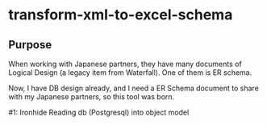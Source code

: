 # transform-xml-to-excel-schema

## Purpose

When working with Japanese partners, they have many documents of Logical Design (a legacy item from Waterfall). One of them is ER schema. 

Now, I have DB design already, and I need a ER Schema document to share with my Japanese partners, so this tool was born.

#1: Ironhide
Reading db (Postgresql) into object model
